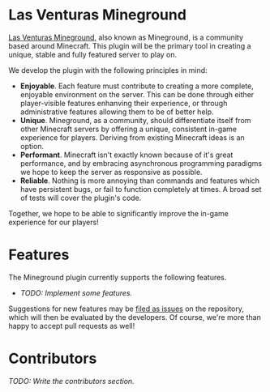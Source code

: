 Las Venturas Mineground
=================
[Las Venturas Mineground](http://mineground.com/), also known as Mineground, is a community based around Minecraft. This plugin will be the primary tool in creating a unique, stable and fully featured server to play on.

We develop the plugin with the following principles in mind:
  * **Enjoyable**. Each feature must contribute to creating a more complete, enjoyable environment on the server. This can be done through either player-visible features enhanving their experience, or through administrative features allowing them to be of better help.
  * **Unique**. Mineground, as a community, should differentiate itself from other Minecraft servers by offering a unique, consistent in-game experience for players. Deriving from existing Minecraft ideas is an option.
  * **Performant**. Minecraft isn't exactly known because of it's great performance, and by embracing asynchronous programming paradigms we hope to keep the server as responsive as possible.
  * **Reliable**. Nothing is more annoying than commands and features which have persistent bugs, or fail to function completely at times. A broad set of tests will cover the plugin's code.

Together, we hope to be able to significantly improve the in-game experience for our players!

Features
=================
The Mineground plugin currently supports the following features.

  * *TODO: Implement some features.*

Suggestions for new features may be [filed as issues](https://github.com/mineground/mineground-plugin/issues) on the repository, which will then be evaluated by the developers. Of course, we're more than happy to accept pull requests as well!

Contributors
=================
*TODO: Write the contributors section.*
